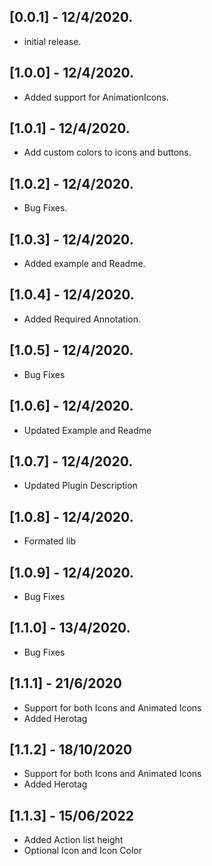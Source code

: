 ## [0.0.1] - 12/4/2020.

- initial release.

## [1.0.0] - 12/4/2020.

- Added support for AnimationIcons.

## [1.0.1] - 12/4/2020.

- Add custom colors to icons and buttons.

## [1.0.2] - 12/4/2020.

- Bug Fixes.

## [1.0.3] - 12/4/2020.

- Added example and Readme.

## [1.0.4] - 12/4/2020.

- Added Required Annotation.

## [1.0.5] - 12/4/2020.

- Bug Fixes

## [1.0.6] - 12/4/2020.

- Updated Example and Readme

## [1.0.7] - 12/4/2020.

- Updated Plugin Description

## [1.0.8] - 12/4/2020.

- Formated lib

## [1.0.9] - 12/4/2020.

- Bug Fixes

## [1.1.0] - 13/4/2020.

- Bug Fixes

## [1.1.1] - 21/6/2020

- Support for both Icons and Animated Icons
- Added Herotag

## [1.1.2] - 18/10/2020

- Support for both Icons and Animated Icons
- Added Herotag

## [1.1.3] - 15/06/2022

- Added Action list height
- Optional Icon and Icon Color
